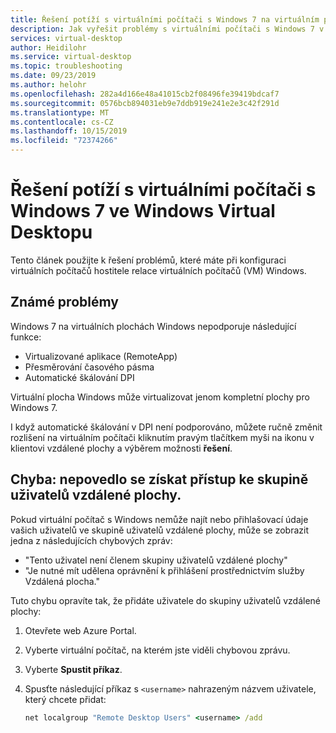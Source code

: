 ```yaml
---
title: Řešení potíží s virtuálními počítači s Windows 7 na virtuálním počítači s Windows – Azure
description: Jak vyřešit problémy s virtuálními počítači s Windows 7 v prostředí virtuálních počítačů s Windows
services: virtual-desktop
author: Heidilohr
ms.service: virtual-desktop
ms.topic: troubleshooting
ms.date: 09/23/2019
ms.author: helohr
ms.openlocfilehash: 282a4d166e48a41015cb2f08496fe39419bdcaf7
ms.sourcegitcommit: 0576bcb894031eb9e7ddb919e241e2e3c42f291d
ms.translationtype: MT
ms.contentlocale: cs-CZ
ms.lasthandoff: 10/15/2019
ms.locfileid: "72374266"
---
```

# <a name="troubleshoot-windows-7-virtual-machines-in-windows-virtual-desktop"></a>Řešení potíží s virtuálními počítači s Windows 7 ve Windows Virtual Desktopu

Tento článek použijte k řešení problémů, které máte při konfiguraci virtuálních počítačů hostitele relace virtuálních počítačů (VM) Windows.

## <a name="known-issues"></a>Známé problémy

Windows 7 na virtuálních plochách Windows nepodporuje následující funkce:

- Virtualizované aplikace (RemoteApp)
- Přesměrování časového pásma
- Automatické škálování DPI

Virtuální plocha Windows může virtualizovat jenom kompletní plochy pro Windows 7.

I když automatické škálování v DPI není podporováno, můžete ručně změnit rozlišení na virtuálním počítači kliknutím pravým tlačítkem myši na ikonu v klientovi vzdálené plochy a výběrem možnosti **řešení**.

## <a name="error-cant-access-the-remote-desktop-user-group"></a>Chyba: nepovedlo se získat přístup ke skupině uživatelů vzdálené plochy.

Pokud virtuální počítač s Windows nemůže najít nebo přihlašovací údaje vašich uživatelů ve skupině uživatelů vzdálené plochy, může se zobrazit jedna z následujících chybových zpráv:

- "Tento uživatel není členem skupiny uživatelů vzdálené plochy"
- "Je nutné mít udělena oprávnění k přihlášení prostřednictvím služby Vzdálená plocha."

Tuto chybu opravíte tak, že přidáte uživatele do skupiny uživatelů vzdálené plochy:

1. Otevřete web Azure Portal.
2. Vyberte virtuální počítač, na kterém jste viděli chybovou zprávu.
3. Vyberte **Spustit příkaz**.
4. Spusťte následující příkaz s `<username>` nahrazeným názvem uživatele, který chcete přidat:
   
   ```cmd
   net localgroup "Remote Desktop Users" <username> /add
   ```